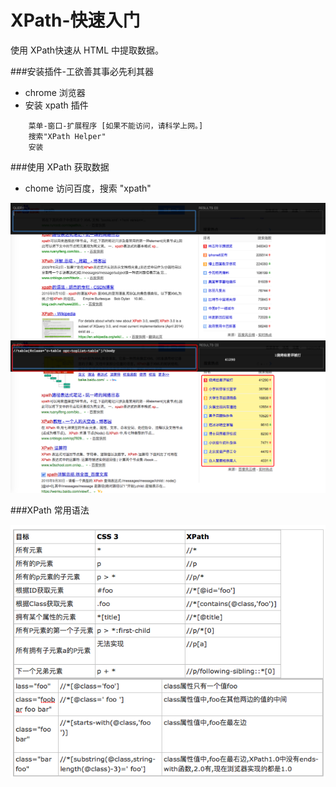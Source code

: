XPath-快速入门
==============

使用 XPath快速从 HTML 中提取数据。

###安装插件-工欲善其事必先利其器
* chrome 浏览器
* 安装 xpath 插件
```aidl
    菜单-窗口-扩展程序 [如果不能访问，请科学上网。]
    搜索"XPath Helper"
    安装

```

###使用 XPath 获取数据
* chome 访问百度，搜索 "xpath"

![Alt text](/docs/resources/xpath-1.png "xpath 示例")
![Alt text](/docs/resources/xpath-2.png "xpath 示例")


###XPath 常用语法

![Alt text](/docs/resources/xpath-3.png "xpath 示例")